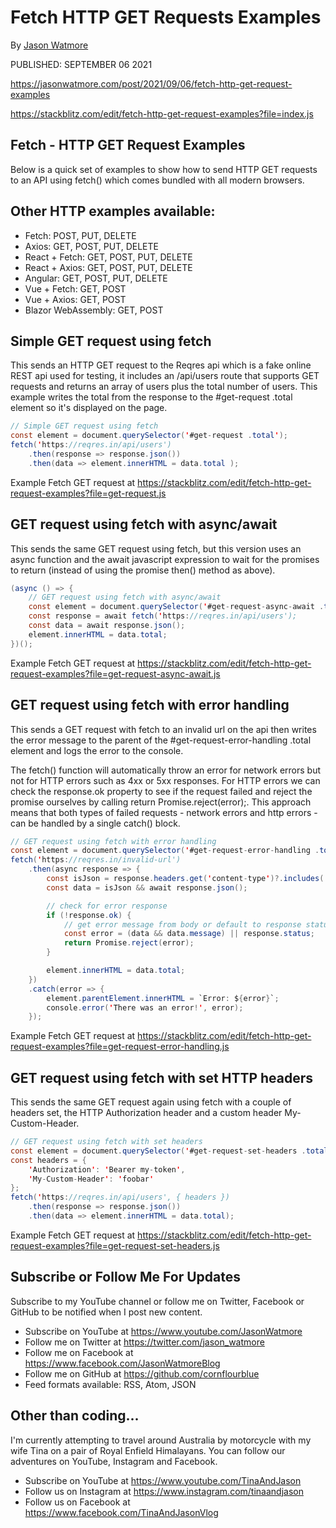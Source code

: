 # Fetch HTTP GET Requests Examples

By [Jason Watmore](https://jasonwatmore.com/contact) 

PUBLISHED: SEPTEMBER 06 2021

https://jasonwatmore.com/post/2021/09/06/fetch-http-get-request-examples

https://stackblitz.com/edit/fetch-http-get-request-examples?file=index.js

## Fetch - HTTP GET Request Examples
Below is a quick set of examples to show how to send HTTP GET requests to an API using fetch() which comes bundled with all modern browsers.

## Other HTTP examples available:

- Fetch: POST, PUT, DELETE
- Axios: GET, POST, PUT, DELETE
- React + Fetch: GET, POST, PUT, DELETE
- React + Axios: GET, POST, PUT, DELETE
- Angular: GET, POST, PUT, DELETE
- Vue + Fetch: GET, POST
- Vue + Axios: GET, POST
- Blazor WebAssembly: GET, POST

## Simple GET request using fetch
This sends an HTTP GET request to the Reqres api which is a fake online REST api used for testing, it includes an /api/users route that supports GET requests and returns an array of users plus the total number of users. This example writes the total from the response to the #get-request .total element so it's displayed on the page.

```java
// Simple GET request using fetch
const element = document.querySelector('#get-request .total');
fetch('https://reqres.in/api/users')
    .then(response => response.json())
    .then(data => element.innerHTML = data.total );
```

Example Fetch GET request at https://stackblitz.com/edit/fetch-http-get-request-examples?file=get-request.js


## GET request using fetch with async/await
This sends the same GET request using fetch, but this version uses an async function and the await javascript expression to wait for the promises to return (instead of using the promise then() method as above).

```java
(async () => {
    // GET request using fetch with async/await
    const element = document.querySelector('#get-request-async-await .total');
    const response = await fetch('https://reqres.in/api/users');
    const data = await response.json();
    element.innerHTML = data.total;
})();
```

Example Fetch GET request at https://stackblitz.com/edit/fetch-http-get-request-examples?file=get-request-async-await.js


## GET request using fetch with error handling
This sends a GET request with fetch to an invalid url on the api then writes the error message to the parent of the #get-request-error-handling .total element and logs the error to the console.

The fetch() function will automatically throw an error for network errors but not for HTTP errors such as 4xx or 5xx responses. For HTTP errors we can check the response.ok property to see if the request failed and reject the promise ourselves by calling return Promise.reject(error);. This approach means that both types of failed requests - network errors and http errors - can be handled by a single catch() block.

```java
// GET request using fetch with error handling
const element = document.querySelector('#get-request-error-handling .total');
fetch('https://reqres.in/invalid-url')
    .then(async response => {
        const isJson = response.headers.get('content-type')?.includes('application/json');
        const data = isJson && await response.json();

        // check for error response
        if (!response.ok) {
            // get error message from body or default to response status
            const error = (data && data.message) || response.status;
            return Promise.reject(error);
        }

        element.innerHTML = data.total;
    })
    .catch(error => {
        element.parentElement.innerHTML = `Error: ${error}`;
        console.error('There was an error!', error);
    });
```

Example Fetch GET request at https://stackblitz.com/edit/fetch-http-get-request-examples?file=get-request-error-handling.js


## GET request using fetch with set HTTP headers
This sends the same GET request again using fetch with a couple of headers set, the HTTP Authorization header and a custom header My-Custom-Header.

```java
// GET request using fetch with set headers
const element = document.querySelector('#get-request-set-headers .total');
const headers = {
    'Authorization': 'Bearer my-token',
    'My-Custom-Header': 'foobar'
};
fetch('https://reqres.in/api/users', { headers })
    .then(response => response.json())
    .then(data => element.innerHTML = data.total);
```

Example Fetch GET request at https://stackblitz.com/edit/fetch-http-get-request-examples?file=get-request-set-headers.js

 

## Subscribe or Follow Me For Updates
Subscribe to my YouTube channel or follow me on Twitter, Facebook or GitHub to be notified when I post new content.

- Subscribe on YouTube at https://www.youtube.com/JasonWatmore
- Follow me on Twitter at https://twitter.com/jason_watmore
- Follow me on Facebook at https://www.facebook.com/JasonWatmoreBlog
- Follow me on GitHub at https://github.com/cornflourblue
- Feed formats available: RSS, Atom, JSON
## Other than coding...
I'm currently attempting to travel around Australia by motorcycle with my wife Tina on a pair of Royal Enfield Himalayans. You can follow our adventures on YouTube, Instagram and Facebook.

- Subscribe on YouTube at https://www.youtube.com/TinaAndJason
- Follow us on Instagram at https://www.instagram.com/tinaandjason
- Follow us on Facebook at https://www.facebook.com/TinaAndJasonVlog
